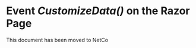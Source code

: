 
# Event _CustomizeData()_ on the Razor Page

This document has been moved to NetCo[](xref:NetCode.Razor.CustomizeData)